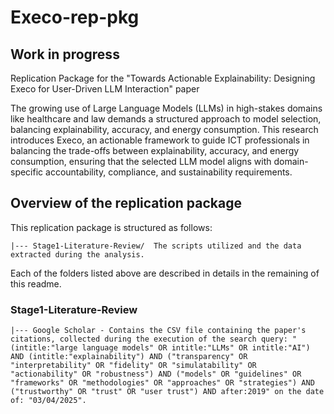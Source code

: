 # Execo-rep-pkg
## Work in progress
Replication Package for the "Towards Actionable Explainability: Designing Execo for User-Driven LLM Interaction" paper

The growing use of Large Language Models (LLMs) in high-stakes domains like healthcare and law demands a structured approach to model selection, balancing explainability, accuracy, and energy consumption. 
This research introduces Execo, an actionable framework to guide ICT professionals in balancing the trade-offs between explainability, accuracy, and energy consumption, ensuring that the selected LLM model aligns with domain-specific accountability, compliance, and sustainability requirements. 

## Overview of the replication package
This replication package is structured as follows:

    |--- Stage1-Literature-Review/	The scripts utilized and the data extracted during the analysis.
    
 
Each of the folders listed above are described in details in the remaining of this readme.

### Stage1-Literature-Review

    |--- Google Scholar - Contains the CSV file containing the paper's citations, collected during the execution of the search query: "(intitle:"large language models" OR intitle:"LLMs" OR intitle:"AI") AND (intitle:"explainability") AND ("transparency" OR "interpretability" OR "fidelity" OR "simulatability" OR "actionability" OR "robustness") AND ("models" OR "guidelines" OR "frameworks" OR "methodologies" OR "approaches" OR "strategies") AND ("trustworthy" OR "trust" OR "user trust") AND after:2019" on the date of: "03/04/2025".   
   
